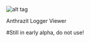 ![alt tag](http://i.imgur.com/L5HiQF4.png)

Anthrazit Logger Viewer 

#Still in early alpha, do not use!
